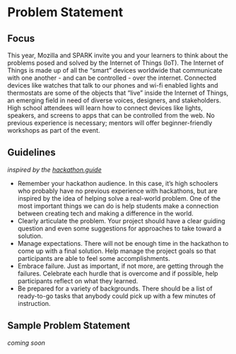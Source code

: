 # Problem Statement
## Focus
This year, Mozilla and SPARK invite you and your learners to think about the problems posed and solved by the Internet of Things (IoT). The Internet of Things is made up of all the “smart” devices worldwide that communicate with one another - and can be controlled - over the internet. Connected devices like watches that talk to our phones and wi-fi enabled lights and thermostats are some of the objects that “live” inside the Internet of Things, an emerging field in need of diverse voices, designers, and stakeholders. High school attendees will learn how to connect devices like lights, speakers, and screens to apps that can be controlled from the web. No previous experience is necessary; mentors will offer beginner-friendly workshops as part of the event.

## Guidelines
*inspired by the [hackathon.guide](https://hackathon.guide/)*
* Remember your hackathon audience. In this case, it’s high schoolers who probably have no previous experience with hackathons, but are inspired by the idea of helping solve a real-world problem. One of the most important things we can do is help students make a connection between creating tech and making a difference in the world.
* Clearly articulate the problem. Your project should have a clear guiding question and even some suggestions for approaches to take toward a solution.
* Manage expectations. There will not be enough time in the hackathon to come up with a final solution. Help manage the project goals so that participants are able to feel some accomplishments.
* Embrace failure. Just as important, if not more, are getting through the failures. Celebrate each hurdle that is overcome and if possible, help participants reflect on what they learned.
* Be prepared for a variety of backgrounds. There should be a list of ready-to-go tasks that anybody could pick up with a few minutes of instruction. 

## Sample Problem Statement
*coming soon*
